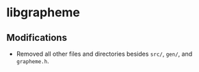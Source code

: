# libgrapheme

## Modifications

- Removed all other files and directories besides `src/`, `gen/`, and `grapheme.h`.
